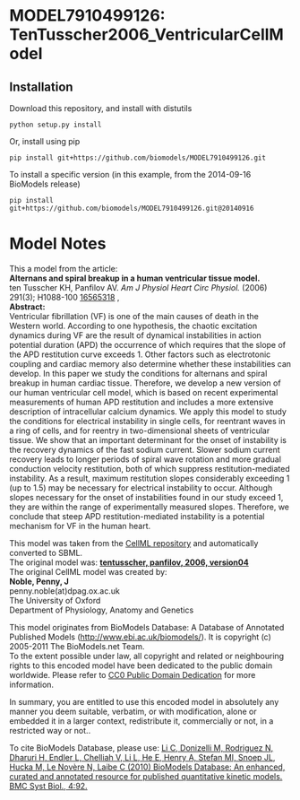 # MODEL7910499126: TenTusscher2006_VentricularCellModel

## Installation

Download this repository, and install with distutils

`python setup.py install`

Or, install using pip

`pip install git+https://github.com/biomodels/MODEL7910499126.git`

To install a specific version (in this example, from the 2014-09-16 BioModels release)

`pip install git+https://github.com/biomodels/MODEL7910499126.git@20140916`


# Model Notes


This a model from the article:  
**Alternans and spiral breakup in a human ventricular tissue model.**   
ten Tusscher KH, Panfilov AV. _Am J Physiol Heart Circ Physiol._ (2006)
291(3); H1088-100 [16565318](http://www.ncbi.nlm.nih.gov/pubmed/16565318) ,  
**Abstract:**   
Ventricular fibrillation (VF) is one of the main causes of death in the
Western world. According to one hypothesis, the chaotic excitation dynamics
during VF are the result of dynamical instabilities in action potential
duration (APD) the occurrence of which requires that the slope of the APD
restitution curve exceeds 1. Other factors such as electrotonic coupling and
cardiac memory also determine whether these instabilities can develop. In this
paper we study the conditions for alternans and spiral breakup in human
cardiac tissue. Therefore, we develop a new version of our human ventricular
cell model, which is based on recent experimental measurements of human APD
restitution and includes a more extensive description of intracellular calcium
dynamics. We apply this model to study the conditions for electrical
instability in single cells, for reentrant waves in a ring of cells, and for
reentry in two-dimensional sheets of ventricular tissue. We show that an
important determinant for the onset of instability is the recovery dynamics of
the fast sodium current. Slower sodium current recovery leads to longer
periods of spiral wave rotation and more gradual conduction velocity
restitution, both of which suppress restitution-mediated instability. As a
result, maximum restitution slopes considerably exceeding 1 (up to 1.5) may be
necessary for electrical instability to occur. Although slopes necessary for
the onset of instabilities found in our study exceed 1, they are within the
range of experimentally measured slopes. Therefore, we conclude that steep APD
restitution-mediated instability is a potential mechanism for VF in the human
heart.

This model was taken from the [CellML
repository](http://www.cellml.org/models) and automatically converted to SBML.  
The original model was: [ **tentusscher, panfilov, 2006, version04**
](http://www.cellml.org/models/tentusscher_panfilov_2006_version04)  
The original CellML model was created by:  
**Noble, Penny, J**   
penny.noble(at)dpag.ox.ac.uk  
The University of Oxford  
Department of Physiology, Anatomy and Genetics  

This model originates from BioModels Database: A Database of Annotated
Published Models (http://www.ebi.ac.uk/biomodels/). It is copyright (c)
2005-2011 The BioModels.net Team.  
To the extent possible under law, all copyright and related or neighbouring
rights to this encoded model have been dedicated to the public domain
worldwide. Please refer to [CC0 Public Domain
Dedication](http://creativecommons.org/publicdomain/zero/1.0/) for more
information.

In summary, you are entitled to use this encoded model in absolutely any
manner you deem suitable, verbatim, or with modification, alone or embedded it
in a larger context, redistribute it, commercially or not, in a restricted way
or not..  
  
To cite BioModels Database, please use: [Li C, Donizelli M, Rodriguez N,
Dharuri H, Endler L, Chelliah V, Li L, He E, Henry A, Stefan MI, Snoep JL,
Hucka M, Le Novère N, Laibe C (2010) BioModels Database: An enhanced, curated
and annotated resource for published quantitative kinetic models. BMC Syst
Biol., 4:92.](http://www.ncbi.nlm.nih.gov/pubmed/20587024)


